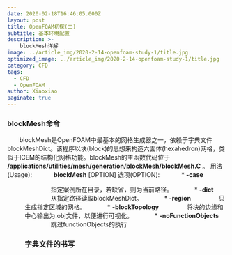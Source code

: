 ```yaml
---
date: 2020-02-18T16:46:05.000Z
layout: post
title: OpenFOAM初探(二)
subtitle: 基本环境配置
description: >-
    blockMesh详解
image: ../article_img/2020-2-14-openfoam-study-1/title.jpg
optimized_image: ../article_img/2020-2-14-openfoam-study-1/title.jpg
category: CFD
tags:
  - CFD
  - OpenFOAM
author: Xiaoxiao
paginate: true
---
```


### blockMesh命令
&emsp;&emsp;blockMesh是OpenFOAM中最基本的网格生成器之一，依赖于字典文件blockMeshDict。该程序以块(block)的思想来构造六面体(hexahedron)网格，类似于ICEM的结构化网格功能。blockMesh的主函数代码位于 **/applications/utilities/mesh/generation/blockMesh/blockMesh.C** 。
用法(Usage):
&emsp;&emsp;&emsp; **blockMesh** [OPTION]
选项(OPTION):
&emsp;&emsp;&emsp; * **-case** <dir>
&emsp;&emsp;&emsp;&emsp; 指定案例所在目录，若缺省，则为当前路径。
&emsp;&emsp;&emsp; * **-dict** <filename>
&emsp;&emsp;&emsp;&emsp; 从指定路径读取blockMeshDict。
&emsp;&emsp;&emsp; * **-region** <name>
&emsp;&emsp;&emsp;&emsp; 只生成指定区域的网格。
&emsp;&emsp;&emsp; * **-blockTopology**
&emsp;&emsp;&emsp;&emsp; 将块的边缘和中心输出为.obj文件，以便进行可视化。
&emsp;&emsp;&emsp; * **-noFunctionObjects**
&emsp;&emsp;&emsp;&emsp; 跳过functionObjects的执行

### 字典文件的书写

